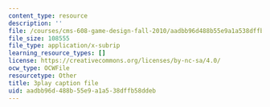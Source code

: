 ```yaml
---
content_type: resource
description: ''
file: /courses/cms-608-game-design-fall-2010/aadbb96d488b55e9a1a538dffb58ddeb_68561.vtt
file_size: 108555
file_type: application/x-subrip
learning_resource_types: []
license: https://creativecommons.org/licenses/by-nc-sa/4.0/
ocw_type: OCWFile
resourcetype: Other
title: 3play caption file
uid: aadbb96d-488b-55e9-a1a5-38dffb58ddeb
---
```

